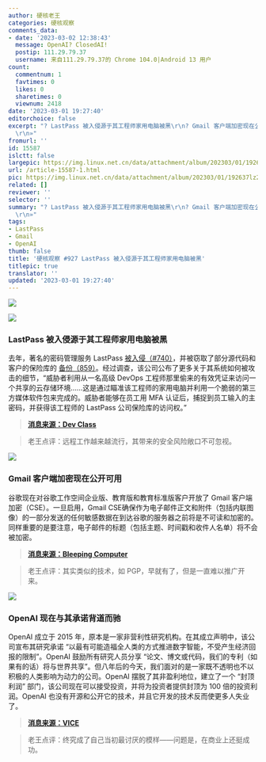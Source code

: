```yaml
---
author: 硬核老王
categories: 硬核观察
comments_data:
- date: '2023-03-02 12:38:43'
  message: OpenAI? ClosedAI!
  postip: 111.29.79.37
  username: 来自111.29.79.37的 Chrome 104.0|Android 13 用户
count:
  commentnum: 1
  favtimes: 0
  likes: 0
  sharetimes: 0
  viewnum: 2418
date: '2023-03-01 19:27:40'
editorchoice: false
excerpt: "? LastPass 被入侵源于其工程师家用电脑被黑\r\n? Gmail 客户端加密现在公开可用\r\n? OpenAI 现在与其承诺背道而驰\r\n»
  \r\n»"
fromurl: ''
id: 15587
islctt: false
largepic: https://img.linux.net.cn/data/attachment/album/202303/01/192637lz298or9kv4k49an.jpg
url: /article-15587-1.html
pic: https://img.linux.net.cn/data/attachment/album/202303/01/192637lz298or9kv4k49an.jpg.thumb.jpg
related: []
reviewer: ''
selector: ''
summary: "? LastPass 被入侵源于其工程师家用电脑被黑\r\n? Gmail 客户端加密现在公开可用\r\n? OpenAI 现在与其承诺背道而驰\r\n»
  \r\n»"
tags:
- LastPass
- Gmail
- OpenAI
thumb: false
title: '硬核观察 #927 LastPass 被入侵源于其工程师家用电脑被黑'
titlepic: true
translator: ''
updated: '2023-03-01 19:27:40'
---
```


![](https://img.linux.net.cn/data/attachment/album/202303/01/192637lz298or9kv4k49an.jpg)


![](https://img.linux.net.cn/data/attachment/album/202303/01/192722njn04zj1jb8jzj44.jpg)


### LastPass 被入侵源于其工程师家用电脑被黑


去年，著名的密码管理服务 LastPass [被入侵（#740）](/article-14969-1.html)，并被窃取了部分源代码和客户的保险库的 [备份（859）](/article-15376-1.html)。经过调查，该公司公布了更多关于其系统如何被攻击的细节，“威胁者利用从一名高级 DevOps 工程师那里偷来的有效凭证来访问一个共享的云存储环境……这是通过瞄准该工程师的家用电脑并利用一个脆弱的第三方媒体软件包来完成的。威胁者能够在员工用 MFA 认证后，捕捉到员工输入的主密码，并获得该工程师的 LastPass 公司保险库的访问权。”



> 
> **[消息来源：Dev Class](https://devclass.com/2023/02/28/securing-the-developer-lastpass-breach-highlights-risks-of-devops-itself/)**
> 
> 
> 



> 
> 老王点评：远程工作越来越流行，其带来的安全风险敞口不可忽视。
> 
> 
> 


![](https://img.linux.net.cn/data/attachment/album/202303/01/192657p3hbht4f7lsstblr.jpg)


### Gmail 客户端加密现在公开可用


谷歌现在对谷歌工作空间企业版、教育版和教育标准版客户开放了 Gmail 客户端加密（CSE）。一旦启用，Gmail CSE确保作为电子邮件正文和附件（包括内联图像）的一部分发送的任何敏感数据在到达谷歌的服务器之前将是不可读和加密的。同样重要的是要注意，电子邮件的标题（包括主题、时间戳和收件人名单）将不会被加密。



> 
> **[消息来源：Bleeping Computer](https://www.bleepingcomputer.com/news/google/google-gmail-client-side-encryption-now-publicly-available/)**
> 
> 
> 



> 
> 老王点评：其实类似的技术，如 PGP，早就有了，但是一直难以推广开来。
> 
> 
> 


![](https://img.linux.net.cn/data/attachment/album/202303/01/192712rlzclyjifddysx3p.png)


### OpenAI 现在与其承诺背道而驰


OpenAI 成立于 2015 年，原本是一家非营利性研究机构。在其成立声明中，该公司宣布其研究承诺 “以最有可能造福全人类的方式推进数字智能，不受产生经济回报的限制”。OpenAI 鼓励所有研究人员分享 “论文、博文或代码，我们的专利（如果有的话）将与世界共享”。但八年后的今天，我们面对的是一家既不透明也不以积极的人类影响为动力的公司。OpenAI 摆脱了其非盈利地位，建立了一个 “封顶利润” 部门，该公司现在可以接受投资，并将为投资者提供封顶为 100 倍的投资利润。OpenAI 也没有开源和公开它的技术，并且它开发的技术反而使更多人失业了。



> 
> **[消息来源：VICE](https://www.vice.com/en/article/5d3naz/openai-is-now-everything-it-promised-not-to-be-corporate-closed-source-and-for-profit)**
> 
> 
> 



> 
> 老王点评：终究成了自己当初最讨厌的模样——问题是，在商业上还挺成功。
> 
> 
>
